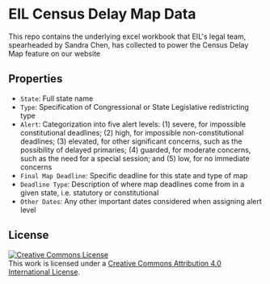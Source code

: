 # EIL Census Delay Map Data

This repo contains the underlying excel workbook that EIL's legal team,
spearheaded by Sandra Chen, has collected to power the Census Delay Map feature on our website

## Properties
* `State`: Full state name
* `Type`: Specification of Congressional or State Legislative redistricting type
* `Alert`: Categorization into five alert levels: (1) severe, for impossible constitutional deadlines; (2) high, for impossible non-constitutional deadlines; (3) elevated, for other significant concerns, such as the possibility of delayed primaries; (4) guarded, for moderate concerns, such as the need for a special session; and (5) low, for no immediate concerns
* `Final Map Deadline`: Specific deadline for this state and type of map
* `Deadline Type`: Description of where map deadlines come from in a given state, i.e. statutory or constitutional
* `Other Dates`: Any other important dates considered when assigning alert level

## License
<a rel="license" href="http://creativecommons.org/licenses/by/4.0/"><img alt="Creative Commons License" style="border-width:0" src="https://i.creativecommons.org/l/by/4.0/88x31.png" /></a><br />This work is licensed under a <a rel="license" href="http://creativecommons.org/licenses/by/4.0/">Creative Commons Attribution 4.0 International License</a>.
